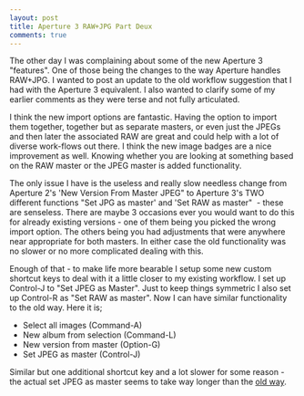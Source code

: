 ```yaml
---
layout: post
title: Aperture 3 RAW+JPG Part Deux
comments: true
---
```

The other day I was complaining about some of the new Aperture 3 "features". One of those being the changes to the way Aperture handles RAW+JPG. I wanted to post an update to the old workflow suggestion that I had with the Aperture 3 equivalent. I also wanted to clarify some of my earlier comments as they were terse and not fully articulated.

I think the new import options are fantastic. Having the option to import them together, together but as separate masters, or even just the JPEGs and then later the associated RAW are great and could help with a lot of diverse work-flows out there. I think the new image badges are a nice improvement as well. Knowing whether you are looking at something based on the RAW master or the JPEG master is added functionality.

The only issue I have is the useless and really slow needless change from Aperture 2's 'New Version From Master JPEG" to Aperture 3's TWO different functions "Set JPG as master' and 'Set RAW as master"  - these are senseless. There are maybe 3 occasions ever you would want to do this for already existing versions - one of them being you picked the wrong import option. The others being you had adjustments that were anywhere near appropriate for both masters. In either case the old functionality was no slower or no more complicated dealing with this.

Enough of that - to make life more bearable I setup some new custom shortcut keys to deal with it a little closer to my existing workflow. I set up Control-J to "Set JPEG as Master". Just to keep things symmetric I also set up Control-R as "Set RAW as master". Now I can have similar functionality to the old way. Here it is;
<ul>
	<li>Select all images (Command-A)</li>
	<li>New album from selection (Command-L)</li>
	<li>New version from master (Option-G)</li>
	<li>Set JPEG as master (Control-J)</li>
</ul>
Similar but one additional shortcut key and a lot slower for some reason - the actual set JPEG as master seems to take way longer than the <a href="http://photo.rwboyer.com/2009/01/14/aperture-2-quick-tip-shooting-rawjpg/">old way</a>.
